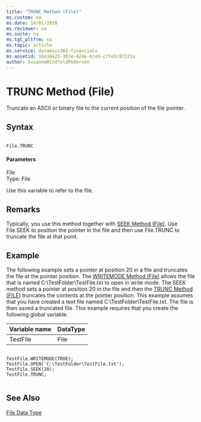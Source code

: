 ```yaml
---
title: "TRUNC Method (File)"
ms.custom: na
ms.date: 10/01/2018
ms.reviewer: na
ms.suite: na
ms.tgt_pltfrm: na
ms.topic: article
ms.service: dynamics365-financials
ms.assetid: 1b634423-307e-424e-bce5-c7fe5c87331a
author: SusanneWindfeldPedersen
---
```


 

# TRUNC Method (File)
Truncate an ASCII or binary file to the current position of the file pointer.  
  
## Syntax  
  
```  
  
File.TRUNC  
```  
  
#### Parameters  
 *File*  
 Type: File  
  
 Use this variable to refer to the file.  
  
## Remarks  
 Typically, you use this method together with [SEEK Method \(File\)](devenv-SEEK-Method-File.md). Use File.SEEK to position the pointer in the file and then use File.TRUNC to truncate the file at that point.  
  
## Example  
 The following example sets a pointer at position 20 in a file and truncates the file at the pointer position. The [WRITEMODE Method \(File\)](devenv-WRITEMODE-Method-File.md) allows the file that is named C:\\TestFolder\\TestFile.txt to open in write mode. The SEEK method sets a pointer at position 20 in the file and then the [TRUNC Method \(FILE\)](devenv-TRUNC-Method-File.md) truncates the contents at the pointer position. This example assumes that you have created a text file named C:\\TestFolder\\TestFile.txt. The file is then saved a truncated file. This example requires that you create the following global variable.  
  
|Variable name|DataType|  
|-------------------|--------------|  
|TestFile|File|  
  
```  
  
TestFile.WRITEMODE(TRUE);  
TestFile.OPEN('C:\TestFolder\TestFile.txt');  
TestFile.SEEK(20);  
TestFile.TRUNC;  
  
```  
  
## See Also  
 [File Data Type](../datatypes/devenv-File-Data-Type.md)